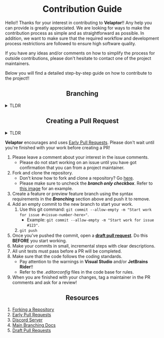 <h1 style="border:0;font-weight:bold" align="center">Contribution Guide</h1>

Hello!!  Thanks for your interest in contributing to **Velaptor**!!  Any help you can provide is greatly appreciated.  We are looking for ways to make the contribution process as simple and as straightforward as possible. In addition, we want to make sure that the required workflow and development process restrictions are followed to ensure high software quality.

If you have any ideas and/or comments on how to simplify the process for outside contributions, please don't hesitate to contact one of the project maintainers.

Below you will find a detailed step-by-step guide on how to contribute to the project!!

<h2 style="border:0;font-weight:bold" align="center">Branching</h2>

<details closed><summary>TLDR</summary>

Go [here](./Branching.md) for more information on <span style="color: #66B2FF;font-weight:bold">feature</span> and <span style="color: #9E269E;font-weight:bold">preview feature</span> branches.

When it comes to branching, this project follows a strict branch naming policy.  The purpose of this is to make sure that consistent branch names will not only keep things clear and tie together the information in GIT to the issues and pull requests in GitHub but also help provide our CI/CD system with a means to perform its job such as validating issue and PR setup as well as running PR status checks.

The branching model for the project is strict and more complicated than most OS projects but this is for good reason.  The good news is that as an outside contributor, you only have to worry about 2 types of branches.

Before you decide if you should make a <span style="color: #FFB366;font-weight:bold">develop</span> or <span style="color: #9E269E;font-weight:bold">preview feature</span> branch, you need to figure out if the project is currently in preview.  If the software is in preview, you create a <span style="color: #9E269E;font-weight:bold">preview feature</span> branch from the latest <span style="color: #CC99FF;font-weight:bold">preview</span> branches.  If not in the preview, you create a <span style="color: #FFB366;font-weight:bold">develop</span> branch from the <span style="color: #FFB366;font-weight:bold">develop</span> branch.

Below is a list of the various ways you can find out if the project is in preview.
1. Check on [nuget.org](https://www.nuget.org/packages/KinsonDigital.Velaptor) to see what the latest version is. If the latest version is a preview release value, then the software is probably in preview.
2. Check for the most recent branch in GIT and see if it is a <span style="color: #CC99FF;font-weight:bold">preview</span> branch.
3. Check for the most recent tag in GIT and see if it is a preview release version.
4. Check if the [latest milestone](https://github.com/KinsonDigital/Velaptor/milestones) contains a preview release or production release as its title.
   - Production release example: v1.2.3
   - Preview release example: v1.2.3-preview.4
5. Reach out to a maintainer and ask.


Please make sure that you take the time and verify that the branch name is correct.  Branch names must be all lower case and the issue number in the branch name must be a valid GitHub issue number.  If the branch naming syntax, casing, or issue number is incorrect, the status checks for the CI/CD system will detect this and prevent the PR from being merged.

Of course, we are all human and people make mistakes!!  This is ok and no harm is done.  If you do accidentally create a pull request with a head(source) branch that is incorrect, simply tag a maintainer in the pull request about the mistake and recreate the pull request.  If for some reason you used the incorrect base(target) branch, the pull request does not have to be created.  This can be updated by a maintainer with ease.
</details>


<h2 style="border:0;font-weight:bold" align="center">Creating a Pull Request</h2>

<details closed><summary>TLDR</summary>

When creating a pull request, please use early pull requests.  This helps with the pull request system in GitHub for recording all commits and the history of the development process.  This helps encourage more transparency and collaboration with the project. Refer to [Early Pull Requests](https://medium.com/practical-blend/pull-request-first-f6bb667a9b6) for more information.

Make sure that you leave a comment in the issue that you want to contribute to.  This is important because without a comment, the GitHub notification system will not come into play and the maintainers of the project might not know that you are interested.  This also allows GitHub to let the maintainers assign the issue to you.

Also, make sure that you get confirmation from a project maintainer that you can work on a particular issue, no matter how it is labeled.  Sometimes certain issues are simply not meant for outside contributors due to complexity, project context, or other reasons.

If you have any questions or need clarification about the pull request, please use the comments section in the pull request.  This not only keeps things in the open but also helps the project maintainers stay up to date due to the GitHub notification system.  For any other questions, hop into the [discord server](https://discord.gg/qewu6fNgv7)!!

Please make the pull request title exactly matches the title of the associated issue. This helps with searching and maintaining a contextual link between the issue and the pull request.  If you do forget to do this or simply make a mistake, you do not have to recreate the pull request.  Just tag a maintainer in the pull request about the issue and they will fix it.
</details>

**Velaptor** encourages and uses [Early Pull Requests](https://medium.com/practical-blend/pull-request-first-f6bb667a9b6). Please don't wait until you're finished with your work before creating a PR!

1. Please leave a comment about your interest in the issue comments.
   - Please do not start working on an issue until you have got confirmation that you can from a project maintainer.
2. Fork and clone the repository.
   - Don't know how to fork and clone a repository? Go [here](https://docs.github.com/en/get-started/quickstart/fork-a-repo).
   - Please make sure to uncheck the _**branch only checkbox**_. Refer to [this image](./Images/create-fork.jpg) for an example.
3. Create a feature or preview feature branch using the syntax requirements in the _**Branching**_ section above and push it to remove. 
4. Add an empty commit to the new branch to start your work.
   1. Use this git command: `git commit --allow-empty -m "Start work for issue #<issue-number-here>"`.
      - Example: `git commit --allow-empty -m "Start work for issue #123"`.
   2. `git push`
5. Once you've pushed the commit, open a [**draft pull request**](https://docs.github.com/en/pull-requests/collaborating-with-pull-requests/proposing-changes-to-your-work-with-pull-requests/about-pull-requests#draft-pull-requests). Do this **BEFORE** you start working.
6. Make your commits in small, incremental steps with clear descriptions.
7. All unit tests must pass before a PR will be completed.
8. Make sure that the code follows the coding standards.
   * Pay attention to the warnings in **Visual Studio** and/or **JetBrains Rider**!!
   * Refer to the *.editorconfig* files in the code base for rules.
9. When you are finished with your changes, tag a maintainer in the PR comments and ask for a review!


<h2 style="border:0;font-weight:bold" align="center">Resources</h2>

1. [Forking a Repository](https://docs.github.com/en/get-started/quickstart/fork-a-repo)
2. [Early Pull Requests](https://medium.com/practical-blend/pull-request-first-f6bb667a9b6)
3. [Discord Server](https://discord.gg/qewu6fNgv7)
4. [Main Branching Docs](./Branching.md)
5. [Draft Pull Requests](https://docs.github.com/en/pull-requests/collaborating-with-pull-requests/proposing-changes-to-your-work-with-pull-requests/about-pull-requests#draft-pull-requests)

